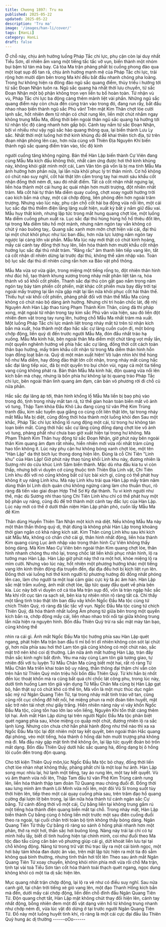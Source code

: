 ```yaml
---
title: Chương 1897: Tru ma
published: 2025-05-22
updated: 2025-05-22
description: 'Tru ma'
image: '/images/han-li/cover/'
tags: [HanLi]
category: HanLi
draft: false
---
```


Ở chỗ này, chịu ảnh hưởng luồng Pháp Tắc chi lực, phụ cận còn
lại duy nhất Tiểu Sơn, dĩ nhiên ầm vang một tiếng tấc tấc vỡ vụn,
biến thành một nhóm bụi bặm tứ tán mà bay.
Cả tòa Ma trận phảng phất bị cuồng phong đảo qua một loạt sụp
đổ tan rã, chịu ảnh hưởng mạnh mẽ của Pháp Tắc chi lực, trải
rộng hơn mười dặm bên trong Ma khí đều bắt đầu nhanh chóng
pha loãng.
Trong hư không hiện ra đông đảo ngũ sắc quang điểm, thủy triều i
hướng tới tử sắc Đoạn Nhận tuôn ra.
Ngũ sắc quang hà nhất thời lưu chuyển, tử sắc Đoạn Nhận một
bộ phận không trọn vẹn liền tu bổ hoàn toàn.
Tử nhận vù vù, Pháp Tắc chi lực ba động càng thêm mãnh liệt vài
phần.
Những ngũ sắc quang điểm này còn chưa đến cùng tràn vào
trong đó, đang run rẩy, bắt đầu nhao nhao biến thành ngũ sắc
Phù văn!
Trên mặt Kim Thân chợt lóe cười lạnh sắc, hốt nhiên đem tử nhận
có chút rung lên, liền một chút nhắm ngay không trung Mẫu Ma,
đồng thời bên ngoài thân ngũ sắc quang hà hướng tới tử nhận tốc
độ càng nhanh hơn gấp bội.
Cánh tay nắm tử sắc Đoạn Nhận, bởi vì nhiều như vậy ngũ sắc
hào quang thông qua, lại biến thành Lưu Ly sắc.
Nhất thời một luồng hơi thở kinh khủng đủ để khai thiên tích địa,
từ trên đoạn nhận phóng lên cao, hơn nữa cùng với Thiên Địa
Nguyên Khí biến thành ngũ sắc quang điểm tràn vào, tốc độ kinh

người cuồng tăng không ngừng.
Bản thể Hàn Lập biến thành Cự Viên đang cùng Mẫu Ma kích đấu
không thôi, nhất cảm ứng được hơi thở kinh khủng này, không
khỏi giật mình một cái, Lam Vân tôn giả vốn là bị ma tính Mẫu Ma
ảnh hưởng hơn phân nửa, lại lần nữa khôi phục lý trí thân mình.
Cơ hồ không có chút nào suy nghĩ, cốt hài thật lớn cầm trong tay
hai mươi sáu khẩu cốt nhận đồng thời ném đi, sau đó nhất điểm.
Tất cả cốt nhận nhất ngưng lại, liền hóa thành một cái hung ác
quái nhận hơn mười trượng, đột nhiên nhất trảm.
Mà cốt hài tự thân Ma diễm quay cuồng, chợt xoay người hướng
trời cao kích bắn mà chạy, một cái chớp động, liền phóng đến
hơn ngoài trăm trượng.
Nhưng vào lúc này, phụ cận chỗ cốt hài ba động vừa nổi lên, một
cái lục sắc đại thủ thiểm điện lẳng lặng xuất hiện, xuất kỳ bất ý
nắm giữ đầu vai.
Mẫu huy thất kinh, nhưng lập tức trong mắt hung quang chợt lóe,
một luồng Ma diễm cuồng phun xuất ra.
Lục sắc đại thủ hùng hùng hổ hổ thiêu đốt lên, tại trong Ma diễm
tiêu hồ một mảnh, nhưng năm ngón tay vẫn không có chút ý nào
buông tay,.
Quang sắc xanh mơn mởn chợt hiện vài cái, đại thủ lại một chút
khôi phục như lúc ban đầu, hơn nữa lực lượng năm ngón tay
ngược lại càng lớn vài phần.
Mẫu Ma lúc này mới thật có chút kinh hoảng, mấy cái cánh tay
đồng thời huy lên, liền hóa thành hơn mười khẩu cốt nhận hướng
lục sắc đại thủ nhất trảm.
"Răng rắc" âm thanh liên tiếp vang lên, tất cả cốt nhận dĩ nhiên
dừng lại trước đại thủ, không thể xâm nhập vào. Toàn bộ lục sắc
đại thủ dĩ nhiên cứng rắn hơn xa Bảo vật phổ thông.

Mẫu Ma vừa sợ vừa giận, trong miệng một tiếng rống to, đột
nhiên thân hình như đúc hồ, tạo thành khung xương trong nháy
mắt phân liệt tản ra, hóa thành vô số khối cốt phiến.
Thanh sắc đại thủ còn gắt gao nắm trong năm ngón tay bảy tám
phiến cốt phiến, mặt khác cốt phiến mưa bay đầy trời tại ngoài
mấy trượng lại lần nữa gặp mặt lại lần nữa khôi phục cốt hài thân
thể.
Thiếu hụt vài khối cốt phiến, phảng phất đối với thân thể Mẫu Ma
cũng không có chút nào bộ dáng ảnh hưởng.
Nhưng chỉ trì hoãn chốc lát, đệ nhị Nguyên Anh Hàn Lập thao
túng Phạm Thánh Kim Thân, cũng đã thi pháp xong, mặt ngoài tử
nhận trong tay kim sắc Phù văn vừa hiện, sau đó liền đột nhiên
đem vật trong tay rung lên, hướng chỗ Mẫu Ma nhất trảm mà
xuất.
Một luồng Pháp Tắc chi lực mãnh liệt trong nháy mắt từ trên tử
nhận kích bắn mà xuất, hóa thành một đạo hắc sắc cự lãng cuồn
cuộn đi, một bóng chớp động, liền quỷ dị đến trước người Mẫu
Ma, đón đầu nhất tráo hạ xuống.
Mẫu Ma kinh hãi, bên ngoài thân Ma diễm một chút tăng vọt mấy
lần, một quyển nghênh hướng về phía hắc sắc cự lãng, đồng thời
cốt cách toàn thân bạo hưởng, mấy trăm khẩu cốt nhận từ trong
Ma diễm thân hình hỗn loạn đồng loạt bắn ra.
Quỷ dị một màn xuất hiện!
Vô luận nhìn khí thế hùng hổ như Ma diễm, hay đông đảo thật lớn
cốt nhận, trong nháy mắt cùng hắc sắc đại lãng tiếp xúc, đã bị
một quyển tro bụi chôn vùi, ngay cả một tia tiếng vang cũng
không phát ra.
Bản thân Mẫu Ma kinh hãi, độn quang vừa nổi lên kích bắn mà
chạy, nhưng là bốn phía hư không lại bị quang tráo Pháp Tắc chi
lực, bên ngoài thân linh quang ảm đạm, căn bản vô phương rời đi
chỗ cũ nửa phần.

Hắc sắc đại lãng áp tới, thân hình khổng lồ Mẫu Ma liền bị bao
phủ vào trong đó, tịnh trong nháy mắt tan rả, từ thế gian hoàn
toàn biến mất vô ảnh vô tung.
Thập Tam khỏa Đầu Khô Lâu đang cùng tử vân Phệ Kim Trùng
tranh đấu, kim sắc tuyền qua giằng co cùng cốt liên thật lớn, tại
trong nháy mắt Mẫu Ma bị diệt, cũng đồng thời hóa thành một
luồng khói đen
Sau một khắc, Pháp Tắc chi lực khổng lồ rung động một cái, từ
trong hư không tán loạn biến mất.
Cùng thời hắc sắc cự lãng cũng đồng dạng chợt lóe vô ảnh vô
tung, phảng phất như chưa bao giờ xuất hiện tại trong hư không.
Mà Phạm Thánh Kim Thân huy động tử sắc Đoạn Nhận, giờ phút
này bên ngoài thân Kim quang ảm đạm rất nhiều, hiển nhiên mới
vừa rồi nhất trảm cũng hao tổn không ít.
Lúc này phụ cận hư không bóng xanh chợt lóe, một tên "Hàn Lập"
da thịt bích lục thong dong hiện lên.
Đúng là cỗ Chi Tiên "Linh khu" của Hàn Lập!
Giờ phút này thao túng khối Linh khu này, đương nhiên là Sương
nhi do cửu khúc Linh Sâm biến thành.
Mặc dù nha đầu kia tu vi còn thấp, nhưng bởi vì duyên cớ cùng
thuộc tính Thiên Địa Linh vật, Chi Tiên Linh khu đối với nó cũng
không bất cứ lực bài xích gì, cũng có thể phát huy không ít uy
năng Linh khu.
Mà này Linh khu trải qua Hàn Lập mấy trăm năm dùng thần bí
Linh dịch quán chú không ngừng càng làm cho thuần thục, rõ
ràng đã tiến vào giai đoạn Hợp Thể Sơ Kỳ đại thành.
Tu vi kinh người như thế, mặc dù Sương nhi thao túng Chi Tiên
Linh khu chỉ có thể phát huy một bộ phận uy năng, cũng đủ để trở
thành một cánh tay đắc lực của Hàn Lập. Lúc này mới có thể ở
dưới thần niệm Hàn Lập phân phó, cuốn lấy Mẫu Ma để Kim

Thân dùng Huyền Thiên Tàn Nhận một kích mà diệt.
Nếu không Mẫu Ma này một thân thần thông quỷ dị, thật đúng là
không phải Hàn Lập trong khoảng thời gian ngắn có khả năng
kích sát.
Kim Thân cùng Linh khu sau khi kích sát Mẫu Ma, không có chần
chờ cái gì, thân hình nhất động, liền hóa thành Kim quang cùng
Lục ảnh nhập vào trong thân hình Cự Viên không thấy bóng dáng.
Mà Kim Mao Cự Viên bên ngoài thân Kim quang chợt lóe, thân
hình nhanh chóng thu nhỏ lại, trong chốc lát liền khôi phục nhân
hình, lộ ra tướng mạo Hàn Lập.
Hàn Lập giờ phút này thở ra một hơi, khóe miệng lộ ra mỉm cười.
Nhưng vào lúc này, hốt nhiên một phương hướng khác một tiếng
vang lớn kinh thiên động địa truyền đến, đại địa đều hơi bị kịch
liệt run lên.
Đồng thời vài luồng hơi thở kinh người từ phương hướng đó
đồng nhất phóng lên cao, làm cho người ta một loại cảm giác cực
kỳ tà ác âm hàn.
Hàn Lập sắc mặt trầm xuống, ánh mắt chợt lóe, lập tức quay đầu
quét về phía bên kia.
Lúc này bởi vì duyên cớ cả tòa Ma trận sụp đổ, vốn là tràn ngập
hắc sắc Ma khí rốt cục tản ra sạch sẽ, bên kia tự nhiên nhìn rõ
ràng tất cả.
Chỉ thấy một tầng tinh tráo thật lớn ban đầu vây khốn Ngốc Đầu
Ma tộc cùng tứ chích Thiên Quỷ, rõ ràng đã tấc tấc vỡ vụn.
Ngốc Đầu Ma tộc cùng tứ chích Thiên Quỷ, đã hóa thành nhất
luồng Âm phong từ giữa bên trong một quyển kích bắn ra, chớp
động mấy cái, liền nhao nhao trôi nổi tại giữa không trung lần nữa
hiện ra nguyên hình.
Bốn đầu Thiên Quỷ trừ ra sắc mặt mày tàn bạo, cũng không thể

nhìn ra cái gì.
Ánh mắt Ngốc Đầu Ma tộc hướng phía sau Hàn Lập quét ngang,
phát hiện Ma trận ban đầu tỉ mỉ bố trí dĩ nhiên không còn sót lại
chút gì, hơn nữa phía sau hơi thở Lam tôn giả cũng không có một
chút nào, sắc mặt trở nên khó coi dị thường. Lần nữa ánh mắt
hướng Hàn Lập, tràn đầy thần sắc kinh nghi bất định.
Yêu ma này cùng Lam tôn giả tương giao, tự nhiên đối với tu
luyện Tử Mẫu Chân Ma cũng biết một hai, rất rõ ràng Tử Mẫu
Chân Ma triển khai toàn bộ uy năng, thần thông đại thậm chí vẫn
còn trên hắn từ Thiên Quỷ môn triệu hồi bốn đầu Thiên Quỷ.
Từ khi hắn bị nhốt đến lúc thoát khốn mà ra cũng bất quá chỉ chốc
lát công phu, trong lúc này, dưới tình huống Lam tôn giả vận dụng
Tử Mẫu Chân Ma cũng bị Hàn Lập gạt bỏ, hắn thật sự có chút
khó có thể tin,
Mà vốn là một mực thúc dục ngân sắc mỹ nữ Ngân Quang Tiên
Tử, tại trong nháy mắt tinh tráo vỡ tan, cũng cũng rốt cục chống
đỡ hết nổi, hé miệng phun ra một đoàn tiên huyết, mặt sắc trở
nên tái nhợt như giấy trắng.
Hiển nhiên nàng này vì vây khốn Ngốc Đầu Ma tộc, cũng tốn hao
lớn lao vốn liếng, Nguyên Khí tổn thất càng thêm lợi hại.
Ánh mắt Hàn Lập dừng tại trên người Ngốc Đầu Ma tộc phân biệt
quét ngang phía sau, khóe miệng co quắp một chút, đương nhiên
lộ ra sắc lạnh lùng.
Nhưng còn chưa chờ hắn phải hành động như thế nào thì xa xa
Ngốc Đầu Ma tộc lại đột nhiên một tay kết quyết, bên ngoài thân
Hắc quang đại phóng, vèo một tiếng, hóa thành ô hồng dài hơn
mười trượng phá không mà đi.
Ma đầu này gặp mặt tình thế không ổn, lại lập tức quyết đoán bỏ
trốn mất dạng.
Bốn đầu Thiên Quỷ dưới hắc sắc quang hà, đồng dạng bị ô hồng
lôi cuốn đến trong độn quang.

Cho tới kiện Thiên Quỷ môn,lúc Ngốc Đầu Ma tộc bỏ chạy, đồng
thời liền chợt lóe nhàn nhạt không thấy, phảng phất chỉ là một loại
hư ảnh.
Hàn Lập song mục nhíu lại, hừ lạnh một tiếng, tay áo rung lên,
một tay kết quyết.
Vù vù âm thanh vừa nổi lên, Thập Tam đầu tử vân Phệ Kim Trùng
cánh rung lên, liền hóa thành thập tam đoàn Tử Quang mau
chóng đuổi đi.
Đồng thời sau lưng mình âm thanh Lôi Minh vừa nổi lên, một đôi
Vũ Sí trong suốt tùy thời hiện lên, tiếp theo một cái quay cuồng
phía sau, trên trăm đạo hồ quang cường đại lượn lờ bên trong, lại
lần nữa hóa thành tứ cánh ngân sắc Cự bằng.
Tứ cánh đồng thời vỗ một cái, Cự bằng liền tại không trung gầm
rú một tiếng hóa thành điện quang biến mất tại chỗ.
Trong nháy mắt, Hàn Lập biến thành Cự bằng cùng ô hồng liền
một trước một sau điên cuồng đuổi theo ra ngoài, tại cuối chân
trời toàn bộ tịnh không thấy bóng dáng.
Ngân Quang Tiên Tử thấy Cự bằng rõ ràng so sánh ô hồng phải
nhanh hơn một phân, thở ra một hơi, thần sắc hơi buông lỏng.
Nàng này trái lại chỉ có tự mình hiểu lấy, biết dĩ tình huống hiện tại
chính mình, coi như đuổi theo Ma tộc đào tẩu cũng căn bản vô
phương giúp cái gì, dứt khoát liền lưu tại tại chỗ không động.
Nàng từ trong trữ vật thủ trạc lấy ra một cái bình ngọc, một hơi
bảy tám khỏa đan dược ăn vào, trên mặt lập tức hiện ra một tia
đỏ sẫm không quá bình thường, nhưng tinh thần hơi tốt lên
Theo sau ánh mắt Ngân Quang Tiên Tử xoay chuyển, không khỏi
nhìn phía mới vừa rồi chỗ Ma trận, tịnh tại vài toà Tiểu Sơn tàn
cốt hóa thành toái thạch quét ngang, ngọc dung không khỏi có
một tia dị sắc hiện lên.

Mục quang nhất trận chớp động, lại lộ ra vẻ như có điều suy nghĩ.
Sau nửa canh giờ, tại chân trời tiếng xé gió vang lên, một đạo
Thanh Hồng kích bắn mà đến, dưới mấy cái chớp động, liền đến
chỗ đỉnh đầu Ngân Quang Tiên Tử.
Độn quang chợt tắt, Hàn Lập mặt không chút thay đổi hiện lên,
cánh tay nhất động, bỗng nhiên đem một đồ vật dạng viên hồ từ
không trung nhanh như chớp ném đi, vừa lúc vật đó dừng ở tại
trước người Ngân Quang Tiên Tử.
Đồ này một luồng huyết tinh khí, rõ ràng là một cái cực đại đầu
lâu Thiên Quỷ hung ác dị thường
------oOo------
